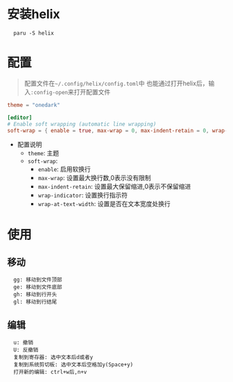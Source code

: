 # 安装helix
```shell
  paru -S helix
```

# 配置
> 配置文件在`~/.config/helix/config.toml`中
> 也能通过打开helix后，输入`:config-open`来打开配置文件
```toml
theme = "onedark"

[editor]
# Enable soft wrapping (automatic line wrapping)
soft-wrap = { enable = true, max-wrap = 0, max-indent-retain = 0, wrap-indicator = "↩", wrap-at-text-width = true }
```
- 配置说明
  - `theme`: 主题
  - `soft-wrap`: 
    - `enable`: 启用软换行
    - `max-wrap`: 设置最大换行数,0表示没有限制
    - `max-indent-retain`: 设置最大保留缩进,0表示不保留缩进
    - `wrap-indicator`: 设置换行指示符
    - `wrap-at-text-width`: 设置是否在文本宽度处换行

# 使用
## 移动
```
  gg: 移动到文件顶部
  ge: 移动到文件底部
  gh: 移动到行开头
  gl: 移动到行结尾
```
## 编辑
```
  u: 撤销
  U: 反撤销
  复制到寄存器: 选中文本后d或者y
  复制到系统剪切板: 选中文本后空格加y(Space+y)
  打开新的编辑: ctrl+w后,n+v
```
